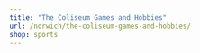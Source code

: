 ```yaml
---
title: "The Coliseum Games and Hobbies"
url: /norwich/the-coliseum-games-and-hobbies/
shop: sports
---
```

